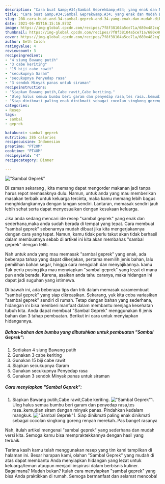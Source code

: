 ```yaml
---
description: "Cara buat &amp;#34;Sambal Geprek&amp;#34; yang enak dan Mudah Dibuat"
title: "Cara buat &amp;#34;Sambal Geprek&amp;#34; yang enak dan Mudah Dibuat"
slug: 208-cara-buat-and-34-sambal-geprek-and-34-yang-enak-dan-mudah-dibuat
date: 2021-06-05T16:15:16.873Z
image: https://img-global.cpcdn.com/recipes/7f8f38104a5ce71a/680x482cq70/sambal-geprek-foto-resep-utama.jpg
thumbnail: https://img-global.cpcdn.com/recipes/7f8f38104a5ce71a/680x482cq70/sambal-geprek-foto-resep-utama.jpg
cover: https://img-global.cpcdn.com/recipes/7f8f38104a5ce71a/680x482cq70/sambal-geprek-foto-resep-utama.jpg
author: Seth Colon
ratingvalue: 4
reviewcount: 3
recipeingredient:
- "4 siung Bawang putih"
- "3 cabe keriting"
- "15 biji cabe rawit"
- "secukupnya Garam"
- "secukupnya Penyedap rasa"
- "3 sendok Minyak panas untuk siraman"
recipeinstructions:
- "Siapkan Bawang putih,Cabe rawit,Cabe keriting."
- "Uleg halus semua bumbu beri garam dan penyedap rasa,tes rasa..kemudian siram dengan minyak panas. Pindahkan kedalam mangkuk."
- "Siap dinikmati paling enak dinikmati sebagai cocolan singkong goreng renyah merekah..Pas banget rasanya"
categories:
- Resep
tags:
- sambal
- geprek

katakunci: sambal geprek 
nutrition: 286 calories
recipecuisine: Indonesian
preptime: "PT20M"
cooktime: "PT48M"
recipeyield: "4"
recipecategory: Dinner

---
```



![&#34;Sambal Geprek&#34;](https://img-global.cpcdn.com/recipes/7f8f38104a5ce71a/680x482cq70/sambal-geprek-foto-resep-utama.jpg)

Di zaman  sekarang , kita memang dapat mengorder makanan jadi tanpa harus repot memasaknya dulu. Namun, untuk anda yang mau memberikan masakan terbaik untuk keluarga tercinta, maka kamu memang lebih bagus menghidangkannya dengan tangan sendiri. Lantaran, memasak sendiri jauh lebih sehat serta dapat menyesuaikan dengan kesukaan keluarga.

Jika anda sedang mencari ide resep &#34;sambal geprek&#34; yang enak dan sederhana,maka anda sudah berada di tempat yang tepat. Cara membuat &#34;sambal geprek&#34;  sebenarnya mudah dibuat jika kita mengerjakannya dengan cara yang tepat. Namun, kamu tidak perlu takut akan tidak berhasil dalam membuatnya 
sebab di artikel ini kita akan membahas &#34;sambal geprek&#34; dengan teliti.  



Nah untuk anda yang mau memasak &#34;sambal geprek&#34; yang enak, ada beberapa tahap yang dapat dikerjakan, pertama memilih jenis bahan, lalu pemilihan bahan segar, hingga cara mengolah dan menyajikannya. kamu Tak perlu pusing jika mau menyiapkan &#34;sambal geprek&#34; yang lezat di mana pun anda berada. Karena, asalkan anda  tahu caranya, maka hidangan ini dapat jadi suguhan yang istimewa.

Di bawah ini, ada beberapa tips dan trik dalam memasak caramembuat &#34;sambal geprek&#34; yang siap dikreasikan. Sekarang, yuk kita coba variasikan &#34;sambal geprek&#34; sendiri di rumah. Tetap dengan bahan yang sederhana, hidangan ini bisa memberi manfaat dalam membantu menjaga kesehatan tubuh kita. Anda dapat membuat &#34;Sambal Geprek&#34; menggunakan 6 jenis bahan dan 3 tahap pembuatan. Berikut ini cara untuk menyiapkan hidangannya.

<!--inarticleads1-->

##### Bahan-bahan dan bumbu yang dibutuhkan untuk pembuatan &#34;Sambal Geprek&#34;:

1. Sediakan 4 siung Bawang putih
1. Gunakan 3 cabe keriting
1. Gunakan 15 biji cabe rawit
1. Siapkan secukupnya Garam
1. Gunakan secukupnya Penyedap rasa
1. Gunakan 3 sendok Minyak panas untuk siraman




<!--inarticleads2-->

##### Cara menyiapkan &#34;Sambal Geprek&#34;:

1. Siapkan Bawang putih,Cabe rawit,Cabe keriting.
<img src="https://img-global.cpcdn.com/steps/c8d416499d23a29f/160x128cq70/sambal-geprek-langkah-memasak-1-foto.jpg" alt="&#34;Sambal Geprek&#34;">1. Uleg halus semua bumbu beri garam dan penyedap rasa,tes rasa..kemudian siram dengan minyak panas. Pindahkan kedalam mangkuk.
<img src="https://img-global.cpcdn.com/steps/ef4ee31c390d1aa5/160x128cq70/sambal-geprek-langkah-memasak-2-foto.jpg" alt="&#34;Sambal Geprek&#34;">1. Siap dinikmati paling enak dinikmati sebagai cocolan singkong goreng renyah merekah..Pas banget rasanya




Nah, itulah artikel mengenai  &#34;sambal geprek&#34;  yang sederhana dan mudah versi kita. Semoga kamu bisa mempraktekkannya dengan hasil yang terbaik. 

Terima kasih kamu telah menggunakan resep yang tim kami tampilkan di halaman ini. Besar harapan kami, olahan  &#34;Sambal Geprek&#34; yang mudah di atas dapat membantu Anda menyiapkan hidangan yang lezat untuk keluarga/teman ataupun menjadi inspirasi dalam berbisnis kuliner. Bagaimana? Mudah bukan? Itulah cara menyiapkan &#34;sambal geprek&#34; yang bisa Anda praktikkan di rumah. Semoga bermanfaat dan selamat mencoba!

